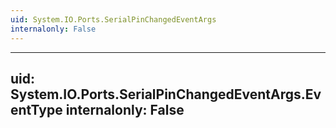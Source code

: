 ```yaml
---
uid: System.IO.Ports.SerialPinChangedEventArgs
internalonly: False
---
```


---
uid: System.IO.Ports.SerialPinChangedEventArgs.EventType
internalonly: False
---

